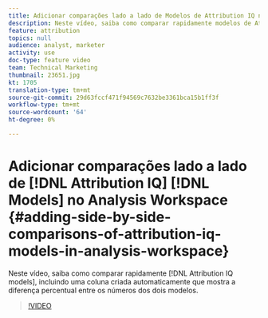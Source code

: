 ```yaml
---
title: Adicionar comparações lado a lado de Modelos de Attribution IQ no Analysis Workspace
description: Neste vídeo, saiba como comparar rapidamente modelos de Attribution IQ, incluindo uma coluna criada automaticamente que mostra a diferença percentual entre os números dos dois modelos.
feature: attribution
topics: null
audience: analyst, marketer
activity: use
doc-type: feature video
team: Technical Marketing
thumbnail: 23651.jpg
kt: 1705
translation-type: tm+mt
source-git-commit: 29d63fccf471f94569c7632be3361bca15b1ff3f
workflow-type: tm+mt
source-wordcount: '64'
ht-degree: 0%

---
```



# Adicionar comparações lado a lado de [!DNL Attribution IQ] [!DNL Models] no Analysis Workspace {#adding-side-by-side-comparisons-of-attribution-iq-models-in-analysis-workspace}

Neste vídeo, saiba como comparar rapidamente [!DNL Attribution IQ models], incluindo uma coluna criada automaticamente que mostra a diferença percentual entre os números dos dois modelos.

>[!VIDEO](https://video.tv.adobe.com/v/23651/?quality=12)
